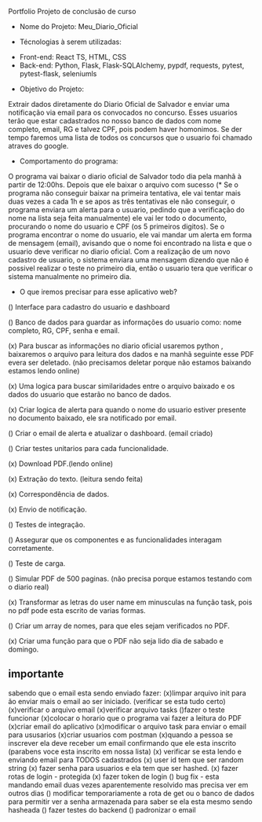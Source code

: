 Portfolio Projeto de conclusão de curso

* Nome do Projeto: Meu_Diario_Oficial

* Técnologias à serem utilizadas: 

- Front-end: React TS, HTML, CSS
- Back-end: Python, Flask, Flask-SQLAlchemy, pypdf, requests, pytest, pytest-flask, seleniumls

* Objetivo do Projeto: 

Extrair dados diretamente do Diario Oficial de Salvador e enviar uma notificação via email para os convocados no concurso. Esses usuarios terão que estar cadastrados no nosso banco de dados com nome completo, email, RG e talvez CPF, pois podem haver homonimos.
Se der tempo faremos uma lista de todos os concursos que o usuario foi chamado atraves do google.

* Comportamento do programa:

O programa vai baixar o diario oficial de Salvador todo dia pela manhã à partir de 12:00hs.
Depois que ele baixar o arquivo com sucesso (* Se o programa não conseguir baixar na primeira tentativa, ele vai tentar mais duas vezes a cada 1h e se apos as três tentativas ele não conseguir, o programa enviara um alerta para o usuario, pedindo que a verificação do nome na lista seja feita manualmente) ele vai ler todo o documento, procurando o nome do usuario e CPF (os 5 primeiros digitos).
Se o programa encontrar o nome do usuario, ele vai mandar um alerta em forma de mensagem (email), avisando que o nome foi encontrado na lista e que o usuario deve verificar no diario oficial.
Com a realização de um novo cadastro de usuario, o sistema enviara uma mensagem dizendo que não é possivel realizar o teste no primeiro dia, então o usuario tera que verificar o sistema manualmente no primeiro dia.


* O que iremos precisar para esse aplicativo web?

() Interface para cadastro do usuario e dashboard

() Banco de dados para guardar as informações do usuario como: nome completo, RG, CPF, senha e email.

(x) Para buscar as informações no diario oficial usaremos python , baixaremos o arquivo para leitura dos dados e na manhã seguinte esse PDF evera ser deletado. (não precisamos deletar porque não estamos baixando estamos lendo online)

(x) Uma logica para buscar similaridades entre o arquivo baixado e os dados do usuario que estarão no banco de dados.

(x) Criar logica de alerta para quando o nome do usuario estiver presente no documento baixado, ele sra notificado por email.

() Criar o email de alerta e atualizar o dashboard. (email criado)

() Criar testes unitarios para cada funcionalidade.

(x) Download PDF.(lendo online)

(x) Extração do texto. (leitura sendo feita)

(x) Correspondência de dados. 

(x) Envio de notificação.

() Testes de integração.

() Assegurar que os componentes e as funcionalidades interagam corretamente.

() Teste de carga.

() Simular PDF de 500 paginas. (não precisa porque estamos testando com o diario real)

(x) Transformar as letras do user name em minusculas na função task, pois no pdf pode esta escrito de varias formas.

() Criar um array de nomes, para que eles sejam verificados no PDF.

(x) Criar uma função para que o PDF não seja lido dia de sabado e domingo.


## importante

sabendo que o email esta sendo enviado fazer:
(x)limpar arquivo init para ão enviar mais o email ao ser iniciado. (verificar se esta tudo certo)
(x)verificar o arquivo email
(x)verificar arquivo tasks
()fazer o teste funcionar
(x)colocar o horario que o programa vai fazer a leitura do PDF
(x)criar email do aplicativo
(x)modificar o arquivo task para enviar o email para ususarios
(x)criar usuarios com postman
(x)quando a pessoa se inscrever ela deve receber um email confirmando que ele esta inscrito (parabens voce esta inscrito em nossa lista)
(x) verificar se esta lendo e enviando email para TODOS cadastrados
(x) user id tem que ser random string
(x) fazer senha para usuarios e ela tem que ser hashed.
(x) fazer rotas de login - protegida
(x) fazer token de login
() bug fix - esta mandando email duas vezes aparentemente resolvido mas precisa ver em outros dias
() modificar temporariamente a rota de get ou o banco de dados para permitir ver a senha armazenada para saber se ela esta mesmo sendo hasheada
() fazer testes do backend
() padronizar o email